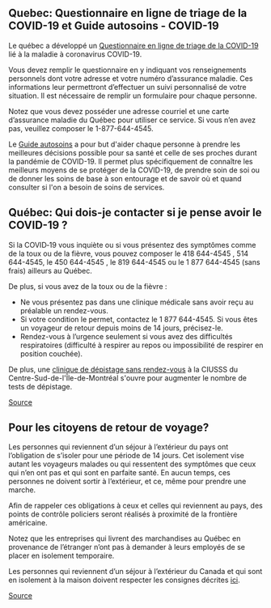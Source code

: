 ## Quebec: Questionnaire en ligne de triage de la COVID-19 et Guide autosoins - COVID-19

Le québec a développé un [Questionnaire en ligne de triage de la COVID-19](https://covid19.quebec.ca/evaluation/) lié à la maladie à coronavirus COVID-19.

Vous devez remplir le questionnaire en y indiquant vos renseignements personnels dont votre adresse et votre numéro d’assurance maladie. Ces informations leur permettront d’effectuer un suivi personnalisé de votre situation. Il est nécessaire de remplir un formulaire pour chaque personne.

Notez que vous devez posséder une adresse courriel et une carte d’assurance maladie du Québec pour utiliser ce service. Si vous n’en avez pas, veuillez composer le 1-877-644-4545.

Le [Guide autosoins](https://publications.msss.gouv.qc.ca/msss/document-002491/) a pour but d'aider chaque personne à prendre les meilleures décisions possible pour sa santé et celle de ses proches durant la pandémie de COVID-19. Il permet plus spécifiquement de connaître les meilleurs moyens de se protéger de la COVID-19, de prendre soin de soi ou de donner les soins de base à son entourage et de savoir où et quand consulter si l'on a besoin de soins de services.

## Québec: Qui dois-je contacter si je pense avoir le COVID-19 ?

Si la COVID‑19 vous inquiète ou si vous présentez des symptômes comme de la toux ou de la fièvre, vous pouvez composer le 418 644-4545 , 514 644-4545, le 450 644-4545 , le 819 644-4545 ou le 1 877 644-4545 (sans frais) ailleurs au Québec.

De plus, si vous avez de la toux ou de la fièvre :

- Ne vous présentez pas dans une clinique médicale sans avoir reçu au préalable un rendez-vous.
- Si votre condition le permet, contactez le 1 877 644-4545. Si vous êtes un voyageur de retour depuis moins de 14 jours, précisez-le.
- Rendez-vous à l’urgence seulement si vous avez des difficultés respiratoires (difficulté à respirer au repos ou impossibilité de respirer en position couchée).

De plus, une [clinique de dépistage sans rendez-vous](https://ciusss-centresudmtl.gouv.qc.ca/actualite/covid-19-ouverture-dune-clinique-de-depistage-sans-rendez-vous-pour-augmenter-le-nombre-de-depistages) à la CIUSSS du Centre-Sud-de-l'Île-de-Montréal s'ouvre pour augmenter le nombre de tests de dépistage.

[Source](https://www.quebec.ca/en/health/health-issues/a-z/2019-coronavirus/)

## Pour les citoyens de retour de voyage?

Les personnes qui reviennent d’un séjour à l’extérieur du pays ont l’obligation de s’isoler pour une période de 14 jours. Cet isolement vise autant les voyageurs malades ou qui ressentent des symptômes que ceux qui n’en ont pas et qui sont en parfaite santé. En aucun temps, ces personnes ne doivent sortir à l’extérieur, et ce, même pour prendre une marche.

Afin de rappeler ces obligations à ceux et celles qui reviennent au pays, des points de contrôle policiers seront réalisés à proximité de la frontière américaine.

Notez que les entreprises qui livrent des marchandises au Québec en provenance de l’étranger n’ont pas à demander à leurs employés de se placer en isolement temporaire.

Les personnes qui reviennent d’un séjour à l’extérieur du Canada et qui sont en isolement à la maison doivent respecter les consignes décrites [ici](https://www.quebec.ca/sante/problemes-de-sante/a-z/coronavirus-2019/consignes-directives-contexte-covid-19/#c47680).

[Source](https://www.quebec.ca/sante/problemes-de-sante/a-z/coronavirus-2019/consignes-directives-contexte-covid-19/#c47680)
